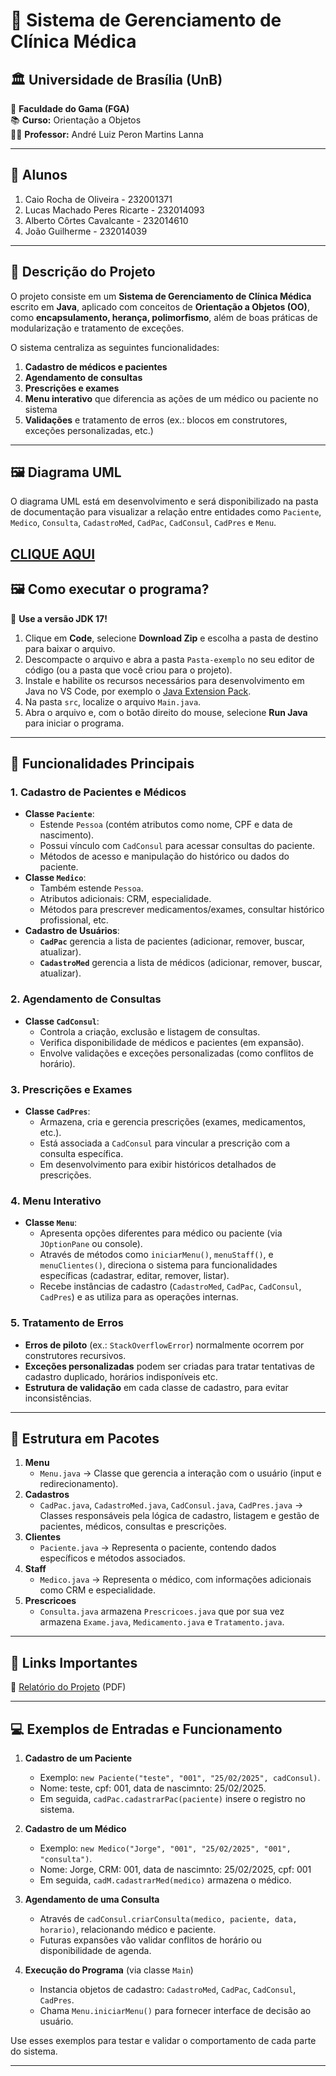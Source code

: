 # 📌 **Sistema de Gerenciamento de Clínica Médica**

## 🏛️ Universidade de Brasília (UnB)  
📍 **Faculdade do Gama (FGA)**  
📚 **Curso:** Orientação a Objetos  
👨‍🏫 **Professor:** André Luiz Peron Martins Lanna  

---

## 👥 **Alunos**  
1. Caio Rocha de Oliveira - 232001371  
2. Lucas Machado Peres Ricarte - 232014093  
3. Alberto Côrtes Cavalcante - 232014610  
4. João Guilherme - 232014039  

---

## 📖 **Descrição do Projeto**  
O projeto consiste em um **Sistema de Gerenciamento de Clínica Médica** escrito em **Java**, aplicado com conceitos de **Orientação a Objetos (OO)**, como **encapsulamento, herança, polimorfismo**, além de boas práticas de modularização e tratamento de exceções.  

O sistema centraliza as seguintes funcionalidades:  
1. **Cadastro de médicos e pacientes**  
2. **Agendamento de consultas**  
3. **Prescrições e exames**  
4. **Menu interativo** que diferencia as ações de um médico ou paciente no sistema  
5. **Validações** e tratamento de erros (ex.: blocos em construtores, exceções personalizadas, etc.)

---

## 🖼️ **Diagrama UML**  
O diagrama UML está em desenvolvimento e será disponibilizado na pasta de documentação para visualizar a relação entre entidades como `Paciente`, `Medico`, `Consulta`, `CadastroMed`, `CadPac`, `CadConsul`, `CadPres` e `Menu`.

[CLIQUE AQUI](https://drive.google.com/drive/folders/1QoEI-NbRET1cxxU5YL1Cq9JUzfpoNRNA?usp=sharing)
---

## 🖼️ **Como executar o programa?**

📌 **Use a versão JDK 17!**

1. Clique em **Code**, selecione **Download Zip** e escolha a pasta de destino para baixar o arquivo.  
2. Descompacte o arquivo e abra a pasta `Pasta-exemplo` no seu editor de código (ou a pasta que você criou para o projeto).  
3. Instale e habilite os recursos necessários para desenvolvimento em Java no VS Code, por exemplo o [Java Extension Pack](https://marketplace.visualstudio.com/items?itemName=vscjava.vscode-java-pack).  
4. Na pasta `src`, localize o arquivo `Main.java`.  
5. Abra o arquivo e, com o botão direito do mouse, selecione **Run Java** para iniciar o programa.  

---

## 🎯 **Funcionalidades Principais**

### 1. Cadastro de Pacientes e Médicos  
- **Classe `Paciente`**:  
  - Estende `Pessoa` (contém atributos como nome, CPF e data de nascimento).  
  - Possui vínculo com `CadConsul` para acessar consultas do paciente.  
  - Métodos de acesso e manipulação do histórico ou dados do paciente.  
- **Classe `Medico`**:  
  - Também estende `Pessoa`.  
  - Atributos adicionais: CRM, especialidade.  
  - Métodos para prescrever medicamentos/exames, consultar histórico profissional, etc.  
- **Cadastro de Usuários**:  
  - **`CadPac`** gerencia a lista de pacientes (adicionar, remover, buscar, atualizar).  
  - **`CadastroMed`** gerencia a lista de médicos (adicionar, remover, buscar, atualizar).  

### 2. Agendamento de Consultas  
- **Classe `CadConsul`**:  
  - Controla a criação, exclusão e listagem de consultas.  
  - Verifica disponibilidade de médicos e pacientes (em expansão).  
  - Envolve validações e exceções personalizadas (como conflitos de horário).  

### 3. Prescrições e Exames  
- **Classe `CadPres`**:  
  - Armazena, cria e gerencia prescrições (exames, medicamentos, etc.).  
  - Está associada a `CadConsul` para vincular a prescrição com a consulta específica.  
  - Em desenvolvimento para exibir históricos detalhados de prescrições.  

### 4. Menu Interativo  
- **Classe `Menu`**:  
  - Apresenta opções diferentes para médico ou paciente (via `JOptionPane` ou console).  
  - Através de métodos como `iniciarMenu()`, `menuStaff()`, e `menuClientes()`, direciona o sistema para funcionalidades específicas (cadastrar, editar, remover, listar).  
  - Recebe instâncias de cadastro (`CadastroMed`, `CadPac`, `CadConsul`, `CadPres`) e as utiliza para as operações internas.  

### 5. Tratamento de Erros  
- **Erros de piloto** (ex.: `StackOverflowError`) normalmente ocorrem por construtores recursivos.  
- **Exceções personalizadas** podem ser criadas para tratar tentativas de cadastro duplicado, horários indisponíveis etc.  
- **Estrutura de validação** em cada classe de cadastro, para evitar inconsistências.

---

## 🔧 **Estrutura em Pacotes**

1. **Menu**  
   - `Menu.java` → Classe que gerencia a interação com o usuário (input e redirecionamento).  
2. **Cadastros**  
   - `CadPac.java`, `CadastroMed.java`, `CadConsul.java`, `CadPres.java` → Classes responsáveis pela lógica de cadastro, listagem e gestão de pacientes, médicos, consultas e prescrições.  
3. **Clientes**  
   - `Paciente.java` → Representa o paciente, contendo dados específicos e métodos associados.  
4. **Staff**  
   - `Medico.java` → Representa o médico, com informações adicionais como CRM e especialidade.
5. **Prescricoes**
    - `Consulta.java` armazena `Prescricoes.java` que por sua vez armazena `Exame.java`, `Medicamento.java` e `Tratamento.java`.

---

## 📎 **Links Importantes**  
📄 [Relatório do Projeto](https://docs.google.com/document/d/1fNnKa6suEFJWIc99kBT06Rlkf1g5YCdsVFzcoOHz3Hs/edit?tab=t.0) (PDF)

---

## 💻 **Exemplos de Entradas e Funcionamento**

1. **Cadastro de um Paciente**  
   - Exemplo: `new Paciente("teste", "001", "25/02/2025", cadConsul)`.
   - Nome: teste, cpf: 001, data de nascimnto: 25/02/2025.
   - Em seguida, `cadPac.cadastrarPac(paciente)` insere o registro no sistema.  

2. **Cadastro de um Médico**  
   - Exemplo: `new Medico("Jorge", "001", "25/02/2025", "001", "consulta")`.
   - Nome: Jorge, CRM: 001, data de nascimnto: 25/02/2025, cpf: 001
   - Em seguida, `cadM.cadastrarMed(medico)` armazena o médico.  

3. **Agendamento de uma Consulta**  
   - Através de `cadConsul.criarConsulta(medico, paciente, data, horario)`, relacionando médico e paciente.  
   - Futuras expansões vão validar conflitos de horário ou disponibilidade de agenda.  

4. **Execução do Programa** (via classe `Main`)  
   - Instancia objetos de cadastro: `CadastroMed`, `CadPac`, `CadConsul`, `CadPres`.  
   - Chama `Menu.iniciarMenu()` para fornecer interface de decisão ao usuário.  

Use esses exemplos para testar e validar o comportamento de cada parte do sistema.  

---

